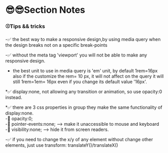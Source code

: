 # 😎😎Section Notes

### ⚾Tips && tricks

-✅ the best way to make a responsive design,by using media query when
the design breaks not on a specific break-points

-✅ without the meta tag 'viewport' you will not be able to make any responsive design.

- the best unit to use in media query is 'em' unit, by default 1rem=16px also if the customize the rem= 10 px, it will not
  affect on the query it will still 1rem=1em= 16px even if you change its default value '16px'.

\*✅ display:none, not allowing any transition or animation, so use opacity:0 instead.

\*✅ there are 3 css properties in group they make the same functionality of display:none.
<br/>
-💫 opacity:0;<br/>
-💫 pointer-events:none; --> make it unaccessible to mouse and keyboard<br/>
-💫 visibility:none; --> hide it from screen readers.<br/>

-✅ if you need to change the x/y of any element without change other elements, just use transform: translateY()/translateX()
